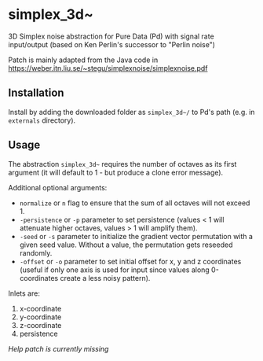 # simplex_3d~
3D Simplex noise abstraction for Pure Data (Pd) with signal rate input/output (based on Ken Perlin's successor to "Perlin noise")

Patch is mainly adapted from the Java code in https://weber.itn.liu.se/~stegu/simplexnoise/simplexnoise.pdf

## Installation
Install by adding the downloaded folder as `simplex_3d~/` to Pd's path (e.g. in `externals` directory).

## Usage
The abstraction `simplex_3d~` requires the number of octaves as its first argument (it will default to 1 - but produce a clone error message).

Additional optional arguments:
* `normalize` or `n` flag to ensure that the sum of all octaves will not exceed 1.
* `-persistence` or `-p` parameter to set persistence (values < 1 will attenuate higher octaves, values > 1 will amplify them).
* `-seed` or `-s` parameter to initialize the gradient vector permutation with a given seed value. Without a value, the permutation gets reseeded randomly.
* `-offset` or `-o` parameter to set initial offset for x, y and z coordinates (useful if only one axis is used for input since values along 0-coordinates create a less noisy pattern).

Inlets are:
1. x-coordinate
2. y-coordinate
3. z-coordinate
4. persistence

*Help patch is currently missing*
